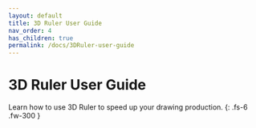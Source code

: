 ```yaml
---
layout: default
title: 3D Ruler User Guide
nav_order: 4
has_children: true
permalink: /docs/3DRuler-user-guide
---
```


# 3D Ruler User Guide

Learn how to use 3D Ruler to speed up your drawing production.
{: .fs-6 .fw-300 }